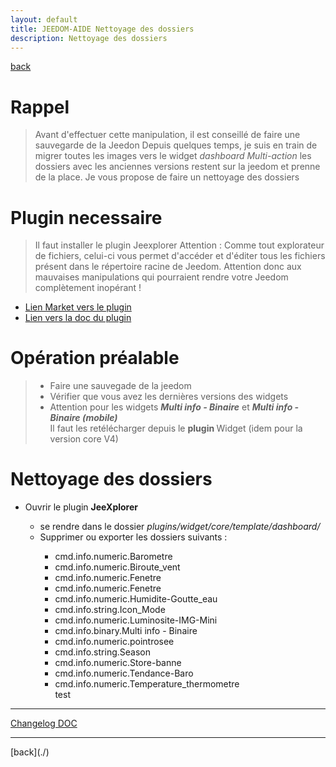 ```yaml
---
layout: default
title: JEEDOM-AIDE Nettoyage des dossiers
description: Nettoyage des dossiers
---
```

[back](./)
# Rappel 
<blockquote>
Avant d'effectuer cette manipulation, il est conseillé de faire une sauvegarde de la Jeedon
Depuis quelques temps, je suis en train de migrer toutes les images vers le widget <i>dashboard Multi-action</i> les dossiers avec les anciennes versions restent sur la jeedom et prenne de la place.
Je vous propose de faire un nettoyage des dossiers

</blockquote>

# Plugin necessaire
<blockquote>
Il faut installer le plugin Jeexplorer
    Attention : Comme tout explorateur de fichiers, celui-ci vous permet d'accéder et d'éditer tous les fichiers présent dans le répertoire racine de Jeedom. Attention donc aux mauvaises manipulations qui pourraient rendre votre Jeedom complètement inopérant !
</blockquote>
<ul>
    <li><a href="https://www.jeedom.com/market/index.php?v=d&p=market&type=plugin&categorie=programming&&name=JeeXplorer">Lien Market vers le plugin</a></li>
    <li><a href="https://kiboost.github.io/jeedom_docs/plugins/jeexplorer/fr_FR/">Lien vers la doc du plugin</a></li>
    
</ul>

# Opération préalable
<blockquote>
    <ul>
        <li>Faire une sauvegade de la jeedom</li>
        <li>Vérifier que vous avez les dernières versions des widgets</li>
        <li>Attention pour les widgets <i><b>Multi info - Binaire</b></i> et <i><b>Multi info - Binaire (mobile)</b></i></li> Il faut les retélécharger depuis le <b>plugin </b> Widget (idem pour la version core V4)
    </ul>
</blockquote>

# Nettoyage des dossiers
<ul>
    <li>Ouvrir le plugin <b>JeeXplorer</b></li>
    <ul>
        <li>se rendre dans le dossier <i>plugins/widget/core/template/dashboard/</i>
        <li>Supprimer ou exporter les dossiers suivants :</li>
        <ul>
            <li>cmd.info.numeric.Barometre</li>
            <li>cmd.info.numeric.Biroute_vent</li>
            <li>cmd.info.numeric.Fenetre</li>
            <li>cmd.info.numeric.Fenetre</li>
            <li>cmd.info.numeric.Humidite-Goutte_eau</li>
            <li>cmd.info.string.Icon_Mode</li>
            <li>cmd.info.numeric.Luminosite-IMG-Mini</li>
            <li>cmd.info.binary.Multi info - Binaire</li>
            <li>cmd.info.numeric.pointrosee</li>
            <li>cmd.info.string.Season</li>
            <li>cmd.info.numeric.Store-banne</li>
            <li>cmd.info.numeric.Tendance-Baro</li>
            <li>cmd.info.numeric.Temperature_thermometre</li>
        test 
        </ul>
    </ul>
</ul>

<hr />
<dl>
    <a href="https://github.com/JEALG/JEEDOM-Widget_JAG-doc/commits/master">Changelog DOC</a>
</dl>
<hr />
[back](./)

